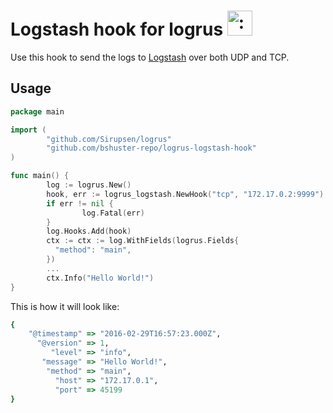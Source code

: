 # Logstash hook for logrus <img src="http://i.imgur.com/hTeVwmJ.png" width="40" height="40" alt=":walrus:" class="emoji" title=":walrus:" />
Use this hook to send the logs to [Logstash](https://www.elastic.co/products/logstash) over both UDP and TCP.

## Usage

```go
package main

import (
        "github.com/Sirupsen/logrus"
        "github.com/bshuster-repo/logrus-logstash-hook"
)

func main() {
        log := logrus.New()
        hook, err := logrus_logstash.NewHook("tcp", "172.17.0.2:9999")
        if err != nil {
                log.Fatal(err)
        }
        log.Hooks.Add(hook)
        ctx := ctx := log.WithFields(logrus.Fields{
          "method": "main",
        })
        ...
        ctx.Info("Hello World!")
}
```

This is how it will look like:

```ruby
{
    "@timestamp" => "2016-02-29T16:57:23.000Z",
      "@version" => 1,
         "level" => "info",
       "message" => "Hello World!",
        "method" => "main",
          "host" => "172.17.0.1",
          "port" => 45199
}
```
